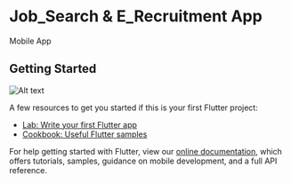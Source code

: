 # Job_Search & E_Recruitment App

Mobile App  

## Getting Started

<img
  src=""
  alt="Alt text"
  title="Optional title"
  style="display: inline-block; margin: 0 auto; max-width: 300px">

A few resources to get you started if this is your first Flutter project:

- [Lab: Write your first Flutter app](https://flutter.dev/docs/get-started/codelab)
- [Cookbook: Useful Flutter samples](https://flutter.dev/docs/cookbook)

For help getting started with Flutter, view our
[online documentation](https://flutter.dev/docs), which offers tutorials,
samples, guidance on mobile development, and a full API reference.
